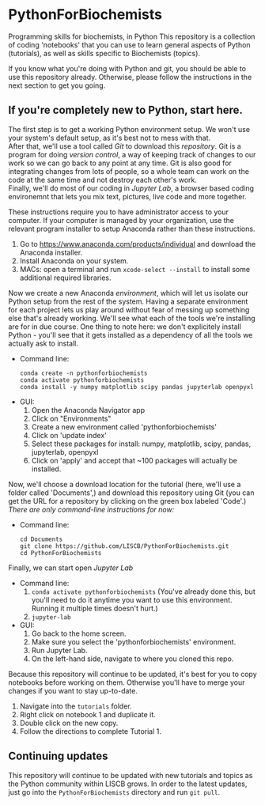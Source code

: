 # PythonForBiochemists
Programming skills for biochemists, in Python
This repository is a collection of coding 'notebooks' that you can use to learn general aspects of Python (tutorials), as well as skills specific to Biochemists (topics).  

If you know what you're doing with Python and git, you should be able to use this repository already.  Otherwise, please follow the instructions in the next section to get you going.

## If you're completely new to Python, start here.
The first step is to get a working Python environment setup.  We won't use your system's default setup, as it's best not to mess with that.  
After that, we'll use a tool called *Git* to download this *repository*.  Git is a program for doing *version control*, a way of keeping track of changes to our work so we can go back to any point at any time.  Git is also good for integrating changes from lots of people, so a whole team can work on the code at the same time and not destroy each other's work.  
Finally, we'll do most of our coding in *Jupyter Lab*, a browser based coding environemnt that lets you mix text, pictures, live code and more together.  

These instructions require you to have administrator access to your computer.  If your computer is managed by your organization, use the relevant program installer to setup Anaconda rather than these instructions.
1.  Go to https://www.anaconda.com/products/individual and download the Anaconda installer.
2.  Install Anaconda on your system.
3.  MACs: open a terminal and run `xcode-select --install` to install some additional required libraries.

Now we create a new Anaconda *environment*, which will let us isolate our Python setup from the rest of the system.  Having a separate environment for each project lets us play around without fear of messing up something else that's already working.  We'll see what each of the tools we're installing are for in due course.  One thing to note here: we don't explicitely install Python - you'll see that it gets installed as a dependency of all the tools we actually ask to install.
*  Command line:
    ```
    conda create -n pythonforbiochemists
    conda activate pythonforbiochemists
    conda install -y numpy matplotlib scipy pandas jupyterlab openpyxl
    ```
*  GUI:
    1. Open the Anaconda Navigator app
    2. Click on "Environments"
    3. Create a new environment called 'pythonforbiochemists'
    4. Click on 'update index'
    5. Select these packages for install: numpy, matplotlib, scipy, pandas, jupyterlab, openpyxl
    6. Click on 'apply' and accept that ~100 packages will actually be installed.

Now, we'll choose a download location for the tutorial (here, we'll use a folder called 'Documents',) and download this repository using Git (you can get the URL for a repository by clicking on the green box labeled 'Code'.)  *There are only command-line instructions for now:*
*  Command line:
    ```
    cd Documents
    git clone https://github.com/LISCB/PythonForBiochemists.git
    cd PythonForBiochemists
    ```

Finally, we can start open *Jupyter Lab*
*  Command line:
    1. `conda activate pythonforbiochemists` (You've already done this, but you'll need to do it anytime you want to use this environment.  Running it multiple times doesn't hurt.)
    2. `jupyter-lab`
*  GUI:
    1. Go back to the home screen.
    2. Make sure you select the 'pythonforbiochemists' environment.
    3. Run Jupyter Lab.
    4. On the left-hand side, navigate to where you cloned this repo.

Because this repository will continue to be updated, it's best for you to copy notebooks before working on them.  Otherwise you'll have to merge your changes if you want to stay up-to-date.

1. Navigate into the `tutorials` folder.
2. Right click on notebook 1 and duplicate it.
3. Double click on the new copy.
4. Follow the directions to complete Tutorial 1.

## Continuing updates
This repository will continue to be updated with new tutorials and topics as the Python community within LISCB grows.  In order to the latest updates, just go into the `PythonForBiochemists` directory and run `git pull`.
